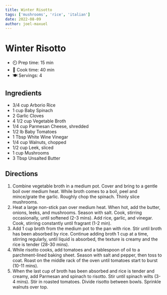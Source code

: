 ```yaml
---
title: Winter Risotto
tags: ['mushrooms', 'rice', 'italian']
date: 2022-08-09
author: joel-maxuel
---
```


# Winter Risotto

- ⏲️ Prep time: 15 min
- 🍳 Cook time: 40 min
- 🍽️ Servings: 4

## Ingredients

- 3/4 cup Arborio Rice
- 1 cup Baby Spinach
- 2 Garlic Cloves
- 4 1/2 cup Vegetable Broth
- 1/4 cup Parmesan Cheese, shredded
- 1/2 lb Baby Tomatoes
- 1 Tbsp White Wine Vinegar
- 1/4 cup Walnuts, chopped
- 1/2 cup Leek, sliced
- 1 cup Mushrooms
- 3 Tbsp Unsalted Butter


## Directions

1. Combine vegetable broth in a medium pot. Cover and bring to a gentle boil over medium heat. While broth comes to a boil, peel and mince/grate the garlic. Roughly chop the spinach. Thinly slice mushrooms.
2. Heat a large non-stick pan over medium heat. When hot, add the butter, onions, leeks, and mushrooms. Season with salt. Cook, stirring occasionally, until softened (2-3 mins). Add rice, garlic, and vinegar. Cook, stirring constantly until fragrant (1-2 min).
3. Add 1 cup broth from the medium pot to the pan with rice. Stir until broth has been absorbed by rice. Continue adding broth 1 cup at a time, stirring regularly, until liquid is absorbed, the texture is creamy and the rice is tender (28-30 mins).
4. While risotto cooks, add tomatoes and a tablespoon of oil to a parchment-lined baking sheet. Season with salt and pepper, then toss to coat. Roast on the middle rack of the oven until tomatoes start to burst (10-11 mins).
5. When the last cup of broth has been absorbed and rice is tender and creamy, add Parmesan and spinach to risotto. Stir until spinach wilts (3-4 mins). Stir in roasted tomatoes. Divide risotto between bowls. Sprinkle walnuts over top.
